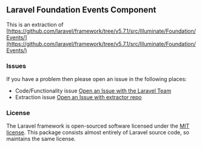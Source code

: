 ## Laravel Foundation Events Component

This is an extraction of [https://github.com/laravel/framework/tree/v5.7.1/src/Illuminate/Foundation/Events/](https://github.com/laravel/framework/tree/v5.7.1/src/Illuminate/Foundation/Events/)


### Issues

If you have a problem then please open an issue in the following places:

* Code/Functionality issue [Open an Issue with the Laravel Team](https://github.com/laravel/framework/issues/new/choose)
* Extraction issue [Open an Issue with extractor repo](https://github.com/laravel-foundation/readme/issues/new)


### License

The Laravel framework is open-sourced software licensed under the [MIT license](http://opensource.org/licenses/MIT). This package consists almost entirely of Laravel source code, so maintains the same license.
